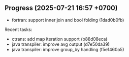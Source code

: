 ## Progress (2025-07-21 16:57 +0700)
- fortran: support inner join and bool folding (1dad0b0fb)

Recent tasks:
- ctrans: add map iteration support (b88d08eca)
- java transpiler: improve avg output (d7e50da39)
- java transpiler: improve group_by handling (f5e1460a5)
